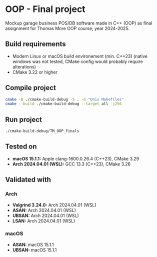# OOP - Final project

Mockup garage business POS/DB software made in C++ (OOP) as final assignment for Thomas More OOP course, year 2024-2025.

## Build requirements
- Modern Linux or macOS build environement (min. C++23) (native windows was not tested, CMake config would probably require alterations)
- CMake 3.22 or higher

## Compile project
```bash
cmake -B ./cmake-build-debug -S . -G "Unix Makefiles"
cmake --build ./cmake-build-debug --target all -j256
```

## Run project
```bash
./cmake-build-debug/TM_OOP_Finals
```

## Tested on
- **macOS 15.1.1:** Apple clang-1600.0.26.4 (C++23), CMake 3.29
- **Arch 2024.04.01 (WSL):** GCC 13.3 (C++23), CMake 3.26

## Validated with
### Arch
- **Valgrind 3.24.0:** Arch 2024.04.01 (WSL)
- **ASAN:** Arch 2024.04.01 (WSL)
- **UBSAN:** Arch 2024.04.01 (WSL)
- **LSAN:** Arch 2024.04.01 (WSL)
### macOS
- **ASAN:** macOS 15.1.1
- **UBSAN:** macOS 15.1.1

